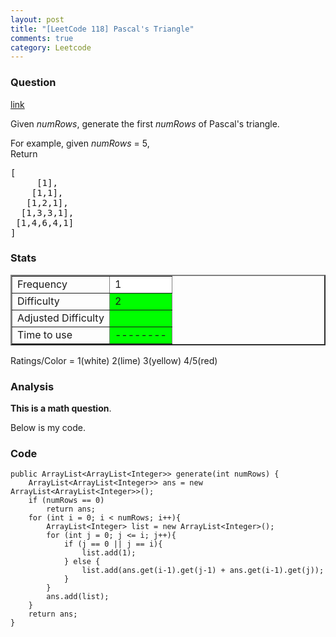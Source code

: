 ```yaml
---
layout: post
title: "[LeetCode 118] Pascal's Triangle"
comments: true
category: Leetcode
---
```


### Question

[link](https://oj.leetcode.com/problems/pascals-triangle/)

<div class="question-content">
            <p></p><p>Given <i>numRows</i>, generate the first <i>numRows</i> of Pascal's triangle.</p>

<p>
For example, given <i>numRows</i> = 5,<br>
Return
</p><pre>[
     [1],
    [1,1],
   [1,2,1],
  [1,3,3,1],
 [1,4,6,4,1]
]
</pre>
<p></p><p></p>
          </div>

### Stats

<table border="2">
	<tr>
		<td>Frequency</td>
		<td bgcolor="white">1</td>
	</tr>
	<tr>
		<td>Difficulty</td>
		<td bgcolor="lime">2</td>
	</tr>
	<tr>
		<td>Adjusted Difficulty</td>
		<td bgcolor="lime"></td>
	</tr>
	<tr>
		<td>Time to use</td>
		<td bgcolor="lime">--------</td>
	</tr>
</table>

Ratings/Color = 1(white) 2(lime) 3(yellow) 4/5(red)

### Analysis

**This is a math question**.

Below is my code.

### Code

    public ArrayList<ArrayList<Integer>> generate(int numRows) {
        ArrayList<ArrayList<Integer>> ans = new ArrayList<ArrayList<Integer>>();
        if (numRows == 0)
            return ans;
        for (int i = 0; i < numRows; i++){
            ArrayList<Integer> list = new ArrayList<Integer>();
            for (int j = 0; j <= i; j++){
                if (j == 0 || j == i){
                    list.add(1);
                } else {
                    list.add(ans.get(i-1).get(j-1) + ans.get(i-1).get(j));
                }
            }
            ans.add(list);
        }
        return ans;
    }
